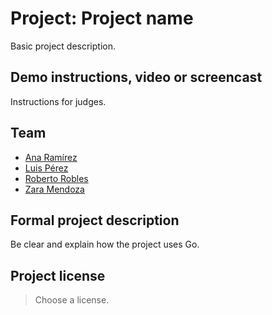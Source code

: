 # Project: Project name

Basic project description.

## Demo instructions, video or screencast

Instructions for judges.

## Team

* [Ana Ramírez](http://example.org)
* [Luis Pérez](http://example.org)
* [Roberto Robles](http://example.com)
* [Zara Mendoza](http://example.com)

## Formal project description

Be clear and explain how the project uses Go.

## Project license

> Choose a license.
